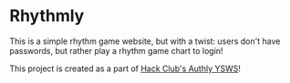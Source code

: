 # Rhythmly

This is a simple rhythm game website, but with a twist: users don't have passwords, but rather play a rhythm game chart to login!

This project is created as a part of [Hack Club's Authly YSWS](https://authly.hackclub.com)!
